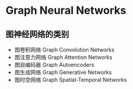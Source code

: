 # Graph Neural Networks

## 图神经网络的类别

* 图卷积网络 Graph Convolution Networks
* 图注意力网络 Graph Attention Networks
* 图自编码器 Graph Autoencoders
* 图生成网络 Graph Generative Networks
* 图时空网络 Graph Spatial-Temporal Networks
